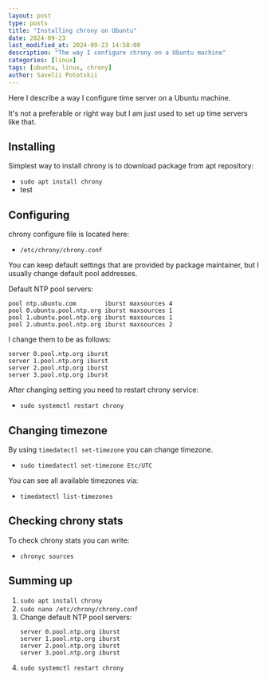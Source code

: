 ```yaml
---
layout: post
type: posts
title: "Installing chrony on Ubuntu"
date: 2024-09-23
last_modified_at: 2024-09-23 14:58:00
description: "The way I configure chrony on a Ubuntu machine"
categories: [linux]
tags: [ubuntu, linux, chrony]
author: Savelii Pototskii
---
```


Here I describe a way I configure time server on a Ubuntu machine.

It's not a preferable or right way but I am just used to set up time servers like that.

## Installing
Simplest way to install chrony is to download package from apt repository:
* `sudo apt install chrony`
* test

## Configuring
chrony configure file is located here:
* `/etc/chrony/chrony.conf`

You can keep default settings that are provided by package maintainer, but I usually change default pool addresses.

Default NTP pool servers:
```
pool ntp.ubuntu.com        iburst maxsources 4
pool 0.ubuntu.pool.ntp.org iburst maxsources 1
pool 1.ubuntu.pool.ntp.org iburst maxsources 1
pool 2.ubuntu.pool.ntp.org iburst maxsources 2
```

I change them to be as follows:
```
server 0.pool.ntp.org iburst
server 1.pool.ntp.org iburst
server 2.pool.ntp.org iburst
server 3.pool.ntp.org iburst
```

After changing setting you need to restart chrony service:
* `sudo systemctl restart chrony`

## Changing timezone
By using `timedatectl set-timezone` you can change timezone.
* `sudo timedatectl set-timezone Etc/UTC`

You can see all available timezones via:
* `timedatectl list-timezones`

## Checking chrony stats
To check chrony stats you can write:
* `chronyc sources`

## Summing up
1. `sudo apt install chrony`
2. `sudo nano /etc/chrony/chrony.conf`
3. Change default NTP pool servers:
    ```
    server 0.pool.ntp.org iburst
    server 1.pool.ntp.org iburst
    server 2.pool.ntp.org iburst
    server 3.pool.ntp.org iburst
    ```
4. `sudo systemctl restart chrony`
